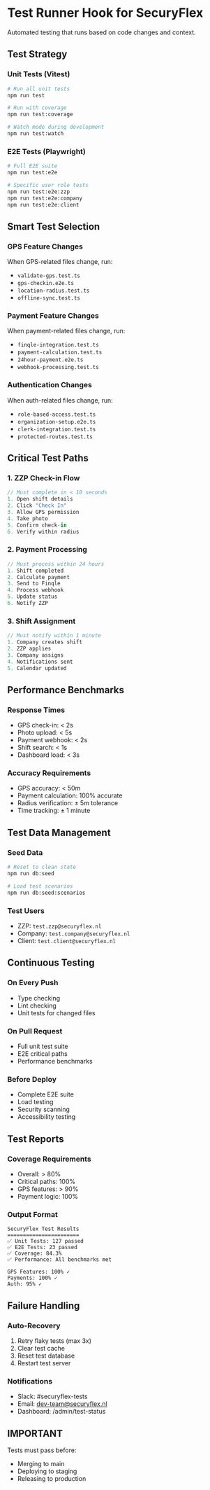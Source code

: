 # Test Runner Hook for SecuryFlex

Automated testing that runs based on code changes and context.

## Test Strategy

### Unit Tests (Vitest)
```bash
# Run all unit tests
npm run test

# Run with coverage
npm run test:coverage

# Watch mode during development
npm run test:watch
```

### E2E Tests (Playwright)
```bash
# Full E2E suite
npm run test:e2e

# Specific user role tests
npm run test:e2e:zzp
npm run test:e2e:company
npm run test:e2e:client
```

## Smart Test Selection

### GPS Feature Changes
When GPS-related files change, run:
- `validate-gps.test.ts`
- `gps-checkin.e2e.ts`
- `location-radius.test.ts`
- `offline-sync.test.ts`

### Payment Feature Changes
When payment-related files change, run:
- `finqle-integration.test.ts`
- `payment-calculation.test.ts`
- `24hour-payment.e2e.ts`
- `webhook-processing.test.ts`

### Authentication Changes
When auth-related files change, run:
- `role-based-access.test.ts`
- `organization-setup.e2e.ts`
- `clerk-integration.test.ts`
- `protected-routes.test.ts`

## Critical Test Paths

### 1. ZZP Check-in Flow
```typescript
// Must complete in < 10 seconds
1. Open shift details
2. Click "Check In"
3. Allow GPS permission
4. Take photo
5. Confirm check-in
6. Verify within radius
```

### 2. Payment Processing
```typescript
// Must process within 24 hours
1. Shift completed
2. Calculate payment
3. Send to Finqle
4. Process webhook
5. Update status
6. Notify ZZP
```

### 3. Shift Assignment
```typescript
// Must notify within 1 minute
1. Company creates shift
2. ZZP applies
3. Company assigns
4. Notifications sent
5. Calendar updated
```

## Performance Benchmarks

### Response Times
- GPS check-in: < 2s
- Photo upload: < 5s
- Payment webhook: < 2s
- Shift search: < 1s
- Dashboard load: < 3s

### Accuracy Requirements
- GPS accuracy: < 50m
- Payment calculation: 100% accurate
- Radius verification: ± 5m tolerance
- Time tracking: ± 1 minute

## Test Data Management

### Seed Data
```bash
# Reset to clean state
npm run db:seed

# Load test scenarios
npm run db:seed:scenarios
```

### Test Users
- ZZP: `test.zzp@securyflex.nl`
- Company: `test.company@securyflex.nl`
- Client: `test.client@securyflex.nl`

## Continuous Testing

### On Every Push
- Type checking
- Lint checking
- Unit tests for changed files

### On Pull Request
- Full unit test suite
- E2E critical paths
- Performance benchmarks

### Before Deploy
- Complete E2E suite
- Load testing
- Security scanning
- Accessibility testing

## Test Reports

### Coverage Requirements
- Overall: > 80%
- Critical paths: 100%
- GPS features: > 90%
- Payment logic: 100%

### Output Format
```
SecuryFlex Test Results
=======================
✅ Unit Tests: 127 passed
✅ E2E Tests: 23 passed
✅ Coverage: 84.3%
✅ Performance: All benchmarks met

GPS Features: 100% ✓
Payments: 100% ✓
Auth: 95% ✓
```

## Failure Handling

### Auto-Recovery
1. Retry flaky tests (max 3x)
2. Clear test cache
3. Reset test database
4. Restart test server

### Notifications
- Slack: #securyflex-tests
- Email: dev-team@securyflex.nl
- Dashboard: /admin/test-status

## IMPORTANT
Tests must pass before:
- Merging to main
- Deploying to staging
- Releasing to production
